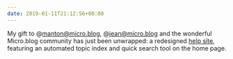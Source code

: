 ```yaml
---
date: 2019-01-11T21:12:56+00:00
---
```


My gift to @manton@micro.blog, @jean@micro.blog and the wonderful Micro.blog community has just been unwrapped: a redesigned [help site](https://help.micro.blog), featuring an automated topic index and quick search tool on the home page.

